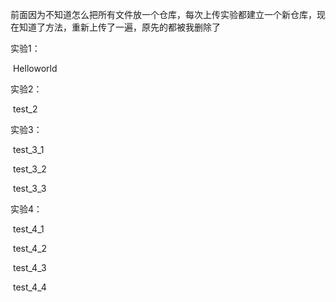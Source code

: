 ​	前面因为不知道怎么把所有文件放一个仓库，每次上传实验都建立一个新仓库，现在知道了方法，重新上传了一遍，原先的都被我删除了

实验1：

​		Helloworld

实验2：

​		test_2

实验3：

​		test_3_1

​		test_3_2

​		test_3_3

实验4：

​		test_4_1

​		test_4_2

​		test_4_3

​		test_4_4